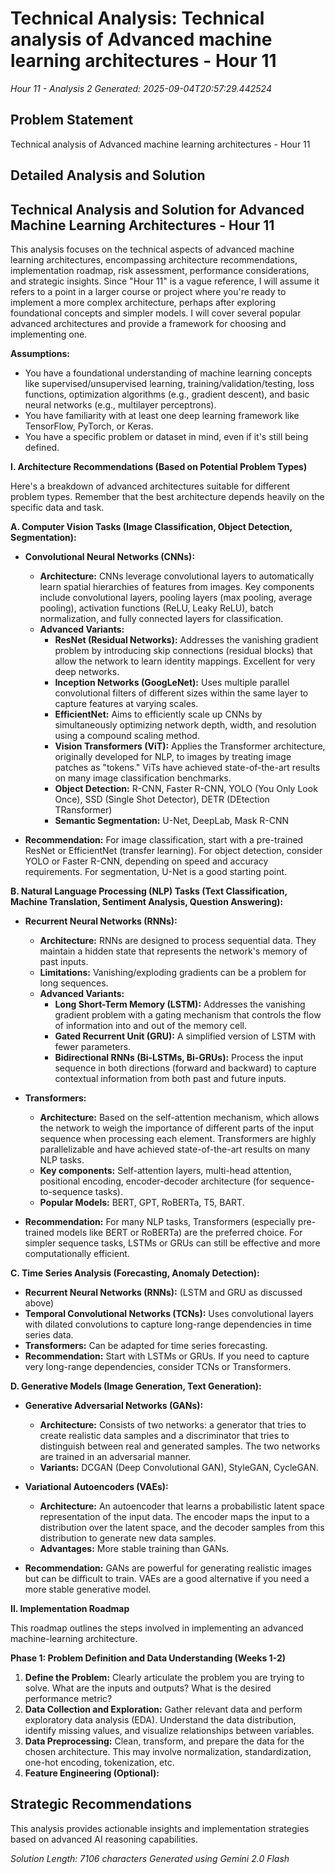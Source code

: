 # Technical Analysis: Technical analysis of Advanced machine learning architectures - Hour 11
*Hour 11 - Analysis 2*
*Generated: 2025-09-04T20:57:29.442524*

## Problem Statement
Technical analysis of Advanced machine learning architectures - Hour 11

## Detailed Analysis and Solution
## Technical Analysis and Solution for Advanced Machine Learning Architectures - Hour 11

This analysis focuses on the technical aspects of advanced machine learning architectures, encompassing architecture recommendations, implementation roadmap, risk assessment, performance considerations, and strategic insights. Since "Hour 11" is a vague reference, I will assume it refers to a point in a larger course or project where you're ready to implement a more complex architecture, perhaps after exploring foundational concepts and simpler models.  I will cover several popular advanced architectures and provide a framework for choosing and implementing one.

**Assumptions:**

*   You have a foundational understanding of machine learning concepts like supervised/unsupervised learning, training/validation/testing, loss functions, optimization algorithms (e.g., gradient descent), and basic neural networks (e.g., multilayer perceptrons).
*   You have familiarity with at least one deep learning framework like TensorFlow, PyTorch, or Keras.
*   You have a specific problem or dataset in mind, even if it's still being defined.

**I. Architecture Recommendations (Based on Potential Problem Types)**

Here's a breakdown of advanced architectures suitable for different problem types.  Remember that the best architecture depends heavily on the specific data and task.

**A.  Computer Vision Tasks (Image Classification, Object Detection, Segmentation):**

*   **Convolutional Neural Networks (CNNs):**
    *   **Architecture:**  CNNs leverage convolutional layers to automatically learn spatial hierarchies of features from images.  Key components include convolutional layers, pooling layers (max pooling, average pooling), activation functions (ReLU, Leaky ReLU), batch normalization, and fully connected layers for classification.
    *   **Advanced Variants:**
        *   **ResNet (Residual Networks):** Addresses the vanishing gradient problem by introducing skip connections (residual blocks) that allow the network to learn identity mappings.  Excellent for very deep networks.
        *   **Inception Networks (GoogLeNet):** Uses multiple parallel convolutional filters of different sizes within the same layer to capture features at varying scales.
        *   **EfficientNet:**  Aims to efficiently scale up CNNs by simultaneously optimizing network depth, width, and resolution using a compound scaling method.
        *   **Vision Transformers (ViT):**  Applies the Transformer architecture, originally developed for NLP, to images by treating image patches as "tokens."  ViTs have achieved state-of-the-art results on many image classification benchmarks.
        *   **Object Detection:**  R-CNN, Faster R-CNN, YOLO (You Only Look Once), SSD (Single Shot Detector), DETR (DEtection TRansformer)
        *   **Semantic Segmentation:**  U-Net, DeepLab, Mask R-CNN

*   **Recommendation:** For image classification, start with a pre-trained ResNet or EfficientNet (transfer learning). For object detection, consider YOLO or Faster R-CNN, depending on speed and accuracy requirements. For segmentation, U-Net is a good starting point.

**B. Natural Language Processing (NLP) Tasks (Text Classification, Machine Translation, Sentiment Analysis, Question Answering):**

*   **Recurrent Neural Networks (RNNs):**
    *   **Architecture:** RNNs are designed to process sequential data. They maintain a hidden state that represents the network's memory of past inputs.
    *   **Limitations:**  Vanishing/exploding gradients can be a problem for long sequences.
    *   **Advanced Variants:**
        *   **Long Short-Term Memory (LSTM):**  Addresses the vanishing gradient problem with a gating mechanism that controls the flow of information into and out of the memory cell.
        *   **Gated Recurrent Unit (GRU):**  A simplified version of LSTM with fewer parameters.
        *   **Bidirectional RNNs (Bi-LSTMs, Bi-GRUs):**  Process the input sequence in both directions (forward and backward) to capture contextual information from both past and future inputs.

*   **Transformers:**
    *   **Architecture:**  Based on the self-attention mechanism, which allows the network to weigh the importance of different parts of the input sequence when processing each element.  Transformers are highly parallelizable and have achieved state-of-the-art results on many NLP tasks.
    *   **Key components:**  Self-attention layers, multi-head attention, positional encoding, encoder-decoder architecture (for sequence-to-sequence tasks).
    *   **Popular Models:** BERT, GPT, RoBERTa, T5, BART.

*   **Recommendation:** For many NLP tasks, Transformers (especially pre-trained models like BERT or RoBERTa) are the preferred choice. For simpler sequence tasks, LSTMs or GRUs can still be effective and more computationally efficient.

**C. Time Series Analysis (Forecasting, Anomaly Detection):**

*   **Recurrent Neural Networks (RNNs):** (LSTM and GRU as discussed above)
*   **Temporal Convolutional Networks (TCNs):**  Uses convolutional layers with dilated convolutions to capture long-range dependencies in time series data.
*   **Transformers:** Can be adapted for time series forecasting.
*   **Recommendation:**  Start with LSTMs or GRUs. If you need to capture very long-range dependencies, consider TCNs or Transformers.

**D. Generative Models (Image Generation, Text Generation):**

*   **Generative Adversarial Networks (GANs):**
    *   **Architecture:** Consists of two networks: a generator that tries to create realistic data samples and a discriminator that tries to distinguish between real and generated samples.  The two networks are trained in an adversarial manner.
    *   **Variants:**  DCGAN (Deep Convolutional GAN), StyleGAN, CycleGAN.

*   **Variational Autoencoders (VAEs):**
    *   **Architecture:**  An autoencoder that learns a probabilistic latent space representation of the input data.  The encoder maps the input to a distribution over the latent space, and the decoder samples from this distribution to generate new data samples.
    *   **Advantages:**  More stable training than GANs.

*   **Recommendation:** GANs are powerful for generating realistic images but can be difficult to train. VAEs are a good alternative if you need a more stable generative model.

**II. Implementation Roadmap**

This roadmap outlines the steps involved in implementing an advanced machine-learning architecture.

**Phase 1: Problem Definition and Data Understanding (Weeks 1-2)**

1.  **Define the Problem:** Clearly articulate the problem you are trying to solve. What are the inputs and outputs? What is the desired performance metric?
2.  **Data Collection and Exploration:** Gather relevant data and perform exploratory data analysis (EDA).  Understand the data distribution, identify missing values, and visualize relationships between variables.
3.  **Data Preprocessing:** Clean, transform, and prepare the data for the chosen architecture. This may involve normalization, standardization, one-hot encoding, tokenization, etc.
4.  **Feature Engineering (Optional):**

## Strategic Recommendations
This analysis provides actionable insights and implementation strategies
based on advanced AI reasoning capabilities.

*Solution Length: 7106 characters*
*Generated using Gemini 2.0 Flash*
